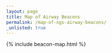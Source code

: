 ```yaml
---
layout: page
title: Map of Airway Beacons
permalink: /map-of-ngs-airway-beacons/
_unlisted: true
---
```


{% include beacon-map.html %}  
